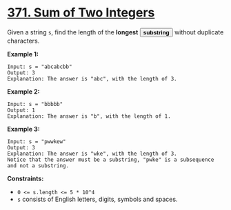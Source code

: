 # [371. Sum of Two Integers](https://leetcode.com/problems/sum-of-two-integers/)

Given a string <code>s</code>, find the length of the **longest**  <button type="button" aria-haspopup="dialog" aria-expanded="false" aria-controls="radix-:rs:" data-state="closed" class="">**substring** </button> without duplicate characters.

**Example 1:**

```
Input: s = "abcabcbb"
Output: 3
Explanation: The answer is "abc", with the length of 3.
```

**Example 2:**

```
Input: s = "bbbbb"
Output: 1
Explanation: The answer is "b", with the length of 1.
```

**Example 3:**

```
Input: s = "pwwkew"
Output: 3
Explanation: The answer is "wke", with the length of 3.
Notice that the answer must be a substring, "pwke" is a subsequence and not a substring.
```

**Constraints:**

- <code>0 <= s.length <= 5 * 10^4</code>
- <code>s</code> consists of English letters, digits, symbols and spaces.